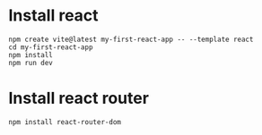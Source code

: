 # Install react

```
npm create vite@latest my-first-react-app -- --template react
cd my-first-react-app
npm install
npm run dev
```

# Install react router

```
npm install react-router-dom
```